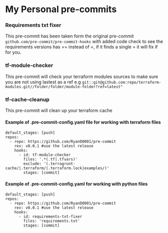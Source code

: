 # My Personal pre-commits

### Requirements txt fixer

This pre-commit has been taken form the original pre-commit ```github.com/pre-commit/pre-commit-hooks``` with added code check to see the requirements versions has == instead of =, if it finds a single = it will fix if for you.

### tf-module-checker

This pre-commit will check your terraform modules sources to make sure you are not using lastest as a ref e.g ```git::git@github.com:repo/terraform-modules.git//folder/folder/module-folder?ref=latest"```


### tf-cache-cleanup

This pre-commit will clean up your terraform cache


#### Example of .pre-commit-config.yaml file for working with terraform files
```
default_stages: [push]
repos:
  - repo: https://github.com/RyanD0001/pre-commit
    rev: v0.0.1 #use the latest release
    hooks:
      - id: tf-module-checker
        files: '.*(.tf|.tfvars)'
        exclude: '(.terragrunt-cache/|.terraform/|.terraform.lock|examples/)'
        stages: [commit]
  ```      
        
#### Example of .pre-commit-config.yaml for working with python files
```
default_stages: [push]
repos:
  - repo: https://github.com/RyanD0001/pre-commit
    rev: v0.0.1 #use the latest release
    hooks:
      - id: requirements-txt-fixer
        files: 'requirements.txt'
        stages: [commit]
```
